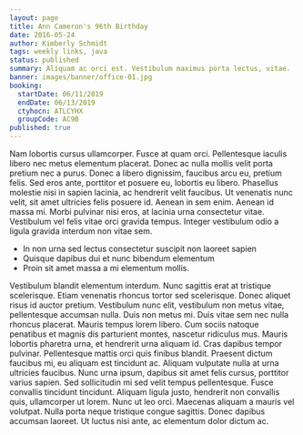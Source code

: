```yaml
---
layout: page
title: Ann Cameron's 96th Birthday
date: 2016-05-24
author: Kimberly Schmidt
tags: weekly links, java
status: published
summary: Aliquam ac orci est. Vestibulum maximus porta lectus, vitae.
banner: images/banner/office-01.jpg
booking:
  startDate: 06/11/2019
  endDate: 06/13/2019
  ctyhocn: ATLCYHX
  groupCode: AC9B
published: true
---
```

Nam lobortis cursus ullamcorper. Fusce at quam orci. Pellentesque iaculis libero nec metus elementum placerat. Donec ac nulla mollis velit porta pretium nec a purus. Donec a libero dignissim, faucibus arcu eu, pretium felis. Sed eros ante, porttitor et posuere eu, lobortis eu libero. Phasellus molestie nisi in sapien lacinia, ac hendrerit velit faucibus. Ut venenatis nunc velit, sit amet ultricies felis posuere id. Aenean in sem enim. Aenean id massa mi. Morbi pulvinar nisi eros, at lacinia urna consectetur vitae. Vestibulum vel felis vitae orci gravida tempus. Integer vestibulum odio a ligula gravida interdum non vitae sem.

* In non urna sed lectus consectetur suscipit non laoreet sapien
* Quisque dapibus dui et nunc bibendum elementum
* Proin sit amet massa a mi elementum mollis.

Vestibulum blandit elementum interdum. Nunc sagittis erat at tristique scelerisque. Etiam venenatis rhoncus tortor sed scelerisque. Donec aliquet risus id auctor pretium. Vestibulum nunc elit, vestibulum non metus vitae, pellentesque accumsan nulla. Duis non metus mi. Duis vitae sem nec nulla rhoncus placerat. Mauris tempus lorem libero. Cum sociis natoque penatibus et magnis dis parturient montes, nascetur ridiculus mus. Mauris lobortis pharetra urna, et hendrerit urna aliquam id. Cras dapibus tempor pulvinar. Pellentesque mattis orci quis finibus blandit. Praesent dictum faucibus mi, eu aliquam est tincidunt ac. Aliquam vulputate nulla at urna ultricies faucibus. Nunc urna ipsum, dapibus sit amet felis cursus, porttitor varius sapien. Sed sollicitudin mi sed velit tempus pellentesque.
Fusce convallis tincidunt tincidunt. Aliquam ligula justo, hendrerit non convallis quis, ullamcorper ut lorem. Nunc ut leo orci. Maecenas aliquam a mauris vel volutpat. Nulla porta neque tristique congue sagittis. Donec dapibus accumsan laoreet. Ut luctus nisi ante, ac elementum dolor dictum ac.
